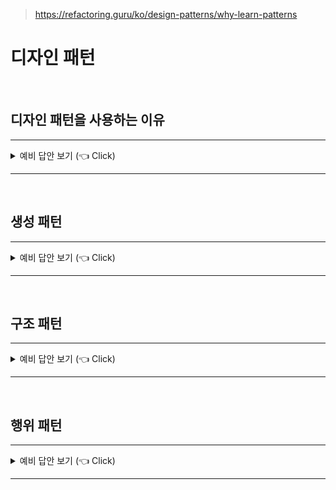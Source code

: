 > https://refactoring.guru/ko/design-patterns/why-learn-patterns

# 디자인 패턴

<br>

## 디자인 패턴을 사용하는 이유

-----------------------

<details>
   <summary> 예비 답안 보기 (👈 Click)</summary>
<br />

-----------------------

디자인 패턴은 소프트웨어 디자인에서 사용되는 경험적인 패턴들로 이미 검증된 해결책이다.  

재사용성, 유연성 등의 장점이 있다고는 하지만 실제로는 공통 언어라는 점이 더 중요하다고 생각한다.  
패턴을 알고 있다면 팀원들과 더 효율적으로 의사소통할 수 있고, 코드를 처음 보는 개발자 또한 패턴을 통해 코드를 더욱 쉽게 이해할 수 있다.  

</details>

-----------------------

<br>



## 생성 패턴 

-----------------------

<details>
   <summary> 예비 답안 보기 (👈 Click)</summary>
<br />

-----------------------

> 기존 코드의 재활용과 유연성을 증가시키는 객체 생성 메커니즘

* 팩토리 메서드 패턴 : 부모 클래스에서 객체들을 생성할 수 있는 인터페이스를 제공하지만, 자식 클래스들이 생성될 객체들의 유형을 변경할 수 있도록 하는 생성 패턴
* 추상 팩토리 패턴: 연관성이 있는 객체 군이 여러개 있을 경우 이들을 묶어 추상화하고, 팩토리 객체에서 집합으로 묶은 객체 군을 구현화 하는 생성 패턴
* 빌더 패턴: 상황에 따라 동적인 인자를 필요로 하는 객체를 생성하기 위한 디자인 패턴
  * 코틀린에서는 결국 파라미터를 명시하고 값을 주는 것이 빌더 패턴과 유사
* 싱글톤 패턴 : 클래스에 인스턴스가 하나만 있도록 하면서 이 인스턴스에 대한 전역 접근(액세스) 지점을 제공하는 생성 디자인 패턴
  * 스프링에서는 빈이 기본적으로 싱글톤으로 관리되며 코틀린에서는 Object 키워드를 통해 싱글톤을 구현할 수 있다.


</details>

-----------------------

<br>



## 구조 패턴 


-----------------------

<details>
   <summary> 예비 답안 보기 (👈 Click)</summary>
<br />

-----------------------

>  구조를 유연하고 효율적으로 유지하면서 객체와 클래스를 더 큰 구조로 조합하는 방법

* 어댑터 패턴 : 호환되지 않는 인터페이스를 가진 객체들이 협업할 수 있도록 하는 구조적 디자인 패턴
* 파사드 패턴 : 라이브러리에 대한, 프레임워크에 대한 또는 다른 클래스들의 복잡한 집합에 대한 단순화된 인터페이스를 제공하는 구조적 디자인 패턴
  * 여러 서비스들을 조합해서 사용할 때 사용했었음.
* 프록시 패턴 : 프록시는 원래 객체에 대한 접근을 제어하므로, 당신의 요청이 원래 객체에 전달되기 전 또는 후에 무언가를 수행하는 패턴
  * spring aop가 프록시 패턴을 사용
* 데코레이터 : 새로운 행동들을 특수 래퍼 객체들 내에 넣어서 이러한 행동들을 객체들에 동적으로 추가할 수 있도록 하는 패턴
  * 대표적으로 inputStream이 데코레이터 용례로 많이 사용된다.

</details>

-----------------------

<br>



## 행위 패턴

-----------------------

<details>
   <summary> 예비 답안 보기 (👈 Click)</summary>
<br />

-----------------------

>  객체 간의 효과적인 의사소통과 책임 할당을 처리

* 전략 패턴: 객체에서 행동의 실행을 연결된 전략 객체에 위임하는 패턴
  * 예를 들어, 주문에 다양한 결제 방법이 있다면 order 클래스에 process 메서드에는 payStrategy를 인자로 받아서 대신 처리한다.
* 템플릿 메서드 패턴 : 여러 클래스에서 공통으로 사용하는 메서드를 템플릿화 하여 상위 클래스에서 정의하고, 하위 클래스마다 세부 동작 사항을 다르게 구현하는 패턴 
* 옵저버 패턴 : 값을 관찰하여 빠르게 반영하기 위한 디자인 패턴
  * spring의 ApplicationEventPublisher가 옵저버 패턴과 같다. 발행하고 구독하는 곳에서 처리

</details>

-----------------------

<br>
